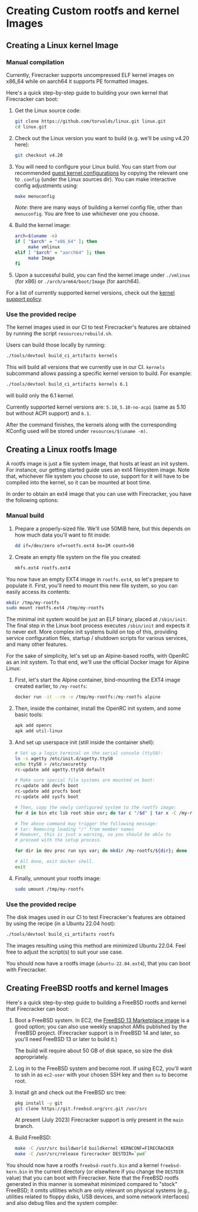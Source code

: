 # Creating Custom rootfs and kernel Images

## Creating a Linux kernel Image

### Manual compilation

Currently, Firecracker supports uncompressed ELF kernel images on x86_64 while
on aarch64 it supports PE formatted images.

Here's a quick step-by-step guide to building your own kernel that Firecracker
can boot:

1. Get the Linux source code:

   ```bash
   git clone https://github.com/torvalds/linux.git linux.git
   cd linux.git
   ```

1. Check out the Linux version you want to build (e.g. we'll be using v4.20
   here):

   ```bash
   git checkout v4.20
   ```

1. You will need to configure your Linux build. You can start from our
   recommended [guest kernel configurations](../resources/guest_configs/) by
   copying the relevant one to `.config` (under the Linux sources dir). You can
   make interactive config adjustments using:

   ```bash
   make menuconfig
   ```

   *Note*: there are many ways of building a kernel config file, other than
   `menuconfig`. You are free to use whichever one you choose.

1. Build the kernel image:

   ```bash
   arch=$(uname -m)
   if [ "$arch" = "x86_64" ]; then
        make vmlinux
   elif [ "$arch" = "aarch64" ]; then
        make Image
   fi
   ```

1. Upon a successful build, you can find the kernel image under `./vmlinux` (for
   x86) or `./arch/arm64/boot/Image` (for aarch64).

For a list of currently supported kernel versions, check out the
[kernel support policy](kernel-policy.md).

### Use the provided recipe

The kernel images used in our CI to test Firecracker's features are obtained by
running the script `resources/rebuild.sh`.

Users can build those locally by running:

```bash
./tools/devtool build_ci_artifacts kernels
```

This will build all versions that we currently use in our CI. `kernels`
subcommand allows passing a specific kernel version to build. For example:

```bash
./tools/devtool build_ci_artifacts kernels 6.1
```

will build only the 6.1 kernel.

Currently supported kernel versions are: `5.10`, `5.10-no-acpi` (same as 5.10
but without ACPI support) and `6.1`.

After the command finishes, the kernels along with the corresponding KConfig
used will be stored under `resources/$(uname -m)`.

## Creating a Linux rootfs Image

A rootfs image is just a file system image, that hosts at least an init system.
For instance, our getting started guide uses an ext4 filesystem image. Note
that, whichever file system you choose to use, support for it will have to be
compiled into the kernel, so it can be mounted at boot time.

In order to obtain an ext4 image that you can use with Firecracker, you have the
following options:

### Manual build

1. Prepare a properly-sized file. We'll use 50MiB here, but this depends on how
   much data you'll want to fit inside:

   ```bash
   dd if=/dev/zero of=rootfs.ext4 bs=1M count=50
   ```

1. Create an empty file system on the file you created:

   ```bash
   mkfs.ext4 rootfs.ext4
   ```

You now have an empty EXT4 image in `rootfs.ext4`, so let's prepare to populate
it. First, you'll need to mount this new file system, so you can easily access
its contents:

```bash
mkdir /tmp/my-rootfs
sudo mount rootfs.ext4 /tmp/my-rootfs
```

The minimal init system would be just an ELF binary, placed at `/sbin/init`. The
final step in the Linux boot process executes `/sbin/init` and expects it to
never exit. More complex init systems build on top of this, providing service
configuration files, startup / shutdown scripts for various services, and many
other features.

For the sake of simplicity, let's set up an Alpine-based rootfs, with OpenRC as
an init system. To that end, we'll use the official Docker image for Alpine
Linux:

1. First, let's start the Alpine container, bind-mounting the EXT4 image created
   earlier, to `/my-rootfs`:

   ```bash
   docker run -it --rm -v /tmp/my-rootfs:/my-rootfs alpine
   ```

1. Then, inside the container, install the OpenRC init system, and some basic
   tools:

   ```bash
   apk add openrc
   apk add util-linux
   ```

1. And set up userspace init (still inside the container shell):

   ```bash
   # Set up a login terminal on the serial console (ttyS0):
   ln -s agetty /etc/init.d/agetty.ttyS0
   echo ttyS0 > /etc/securetty
   rc-update add agetty.ttyS0 default

   # Make sure special file systems are mounted on boot:
   rc-update add devfs boot
   rc-update add procfs boot
   rc-update add sysfs boot

   # Then, copy the newly configured system to the rootfs image:
   for d in bin etc lib root sbin usr; do tar c "/$d" | tar x -C /my-rootfs; done

   # The above command may trigger the following message:
   # tar: Removing leading "/" from member names
   # However, this is just a warning, so you should be able to
   # proceed with the setup process.

   for dir in dev proc run sys var; do mkdir /my-rootfs/${dir}; done

   # All done, exit docker shell.
   exit
   ```

1. Finally, unmount your rootfs image:

   ```bash
   sudo umount /tmp/my-rootfs
   ```

### Use the provided recipe

The disk images used in our CI to test Firecracker's features are obtained by
using the recipe (in a Ubuntu 22.04 host):

```bash
./tools/devtool build_ci_artifacts rootfs
```

The images resulting using this method are minimized Ubuntu 22.04. Feel free to
adjust the script(s) to suit your use case.

You should now have a rootfs image (`ubuntu-22.04.ext4`), that you can boot with
Firecracker.

## Creating FreeBSD rootfs and kernel Images

Here's a quick step-by-step guide to building a FreeBSD rootfs and kernel that
Firecracker can boot:

1. Boot a FreeBSD system.  In EC2, the
   [FreeBSD 13 Marketplace image](https://aws.amazon.com/marketplace/pp/prodview-ukzmy5dzc6nbq)
   is a good option; you can also use weekly snapshot AMIs published by the
   FreeBSD project.  (Firecracker support is in FreeBSD 14 and later, so you'll
   need FreeBSD 13 or later to build it.)

   The build will require about 50 GB of disk space, so size the disk
   appropriately.

1. Log in to the FreeBSD system and become root.  If using EC2, you'll want to
   ssh in as `ec2-user` with your chosen SSH key and then `su` to become root.

1. Install git and check out the FreeBSD src tree:

   ```sh
   pkg install -y git
   git clone https://git.freebsd.org/src.git /usr/src
   ```

   At present (July 2023) Firecracker support is only present in the `main`
   branch.

1. Build FreeBSD:

   ```sh
   make -C /usr/src buildworld buildkernel KERNCONF=FIRECRACKER
   make -C /usr/src/release firecracker DESTDIR=`pwd`
   ```

You should now have a rootfs `freebsd-rootfs.bin` and a kernel `freebsd-kern.bin`
in the current directory (or elsewhere if you change the `DESTDIR` value) that
you can boot with Firecracker.  Note that the FreeBSD rootfs generated in this
manner is somewhat minimized compared to "stock" FreeBSD; it omits utilities
which are only relevant on physical systems (e.g., utilities related to floppy
disks, USB devices, and some network interfaces) and also debug files and the
system compiler.
